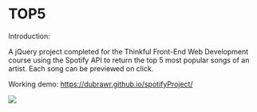 # TOP5

Introduction:

A jQuery project completed for the Thinkful Front-End Web Development course using the Spotify API to return the top 5 most popular songs of an artist. Each song can be previewed on click.

Working demo: https://dubrawr.github.io/spotifyProject/

<img src="http://i.imgur.com/roXNObe.jpg">
